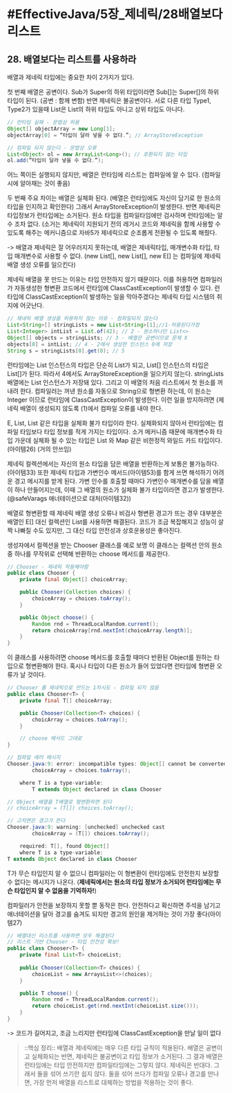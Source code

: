 # #EffectiveJava/5장_제네릭/28배열보다리스트

## 28. 배열보다는 리스트를 사용하라

배열과 제네릭 타입에는 중요한 차이 2가지가 있다.

첫 번째 배열은 공변이다. Sub가 Super의 하위 타입이라면 Sub[]는 Super[]의 하위 타입이 된다. (공변 : 함께 변함)
반면 제네릭은 불공변이다. 서로 다른 타입 Type1, Type2가 있을때 List<Type1>은 List<Type2>의 하위 타입도 아니고 상위 타입도 아니다.

```java
// 런타임 실패 - 문법상 허용
Object[] objectArray = new Long[1];
objectArray[0] = “타입이 달라 넣을 수 없다.”; // ArrayStoreException

// 컴파일 되지 않는다 - 문법상 오류
List<Object> ol = new ArrayList<Long>(); // 호환되지 않는 타입
ol.add(“타입이 달라 넣을 수 없다.”);
```

어느 쪽이든 실행되지 않지만, 배열은 런타임에 리스트는 컴파일에 알 수 있다. (컴파일 시에 알아채는 것이 좋음)


두 번째 주요 차이는 배열은 실체화 된다. (배열은 런타임에도 자신이 담기로 한 원소의 타입을 인지하고 확인한다) 그래서 ArrayStoreException이 발생한다. 반면 제네릭은 타입정보가 런타입에는 소거된다. 원소 타입을 컴파일타임에만 검사하며 런타임에는 알 수 조차 없다. (소거는 제네릭이 지원되기 전의 레거시 코드와 제네릭을 함께 사용할 수 있도록 해주는 메커니즘으로 자바5가 제네릭으로 순조롭게 전환될 수 있도록 해줬다.

-> 배열과 제네릭은 잘 어우러지지 못하는데, 배열은 제네릭타입, 매개변수화 타입, 타입 매개변수로 사용할 수 없다. (new List<E>[], new List<String>[], new E[] 는 컴파일에 제네릭 배열 생성 오류를 일으킨다)


제네릭 배열을 못 만드는 이유는 타입 안전하지 않기 때문이다. 이를 허용하면 컴파일러가 자동생성한 형변환 코드에서 런타임에 ClassCastException이 발생할 수 있다. 런타입에 ClassCastException이 발생하는 일을 막아주겠다는 제네릭 타입 시스템의 취지에 어긋난다.

```java
// 제네릭 배열 생성을 허용하지 않는 이유 - 컴파일되지 않는다
List<String>[] stringLists = new List<String>[1];//1-허용된다가정
List<Integer> intList = List.of(42); // 2 - 원소하나인 List<>
Object[] objects = stringLists; // 3 - 배열은 공변이므로 문제 X
objects[0] = intList; // 4 - 2에서 생성한 인스턴스 0에 저장
String s = stringLists[0].get(0); // 5
```

런타임에는 List<Integer> 인스턴스의 타입은 단순히 List가 되고, List<Integer>[] 인스턴스의 타입은 List[]가 된다. 따라서 4에서도 ArrayStoreException을 일으키지 않는다. stringLists 배열에는 List<Integer> 인스턴스가 저장돼 있다. 그리고 이 배열의 처음 리스트에서 첫 원소를 꺼내려 한다. 컴파일러는 꺼낸 원소를 자동으로 String으로 형변환 하는데, 이 원소는 Integer 이므로 런타임에 ClassCastException이 발생한다. 이런 일을 방지하려면 (제네릭 배열이 생성되지 않도록 (1)에서 컴파일 오류를 내야 한다.

E, List<E>, List<String> 같은 타입을 실체화 불가 타입이라 한다. 실체화되지 않아서 런타임에는 컴파일 타임보다 타입 정보를 적게 가지는 타입이다. 소거 메커니즘 때문에 매개변수화 타입 가운데 실체화 될 수 있는 타입은 List<?> 와 Map<?,?> 같은 비한정적 와일드 카드 타입이다.(아이템26) (거의 안쓰임)

제네릭 컬렉션에서는 자신의 원소 타입을 담은 배열을 반환하는게 보통은 불가능하다.(아이템33) 또한 제네릭 타입과 가변인수 메서드(아이템53)를 함게 쓰면 해석하기 어려운 경고 메시지를 받게 된다. 가변 인수를 호출할 때마다 가변인수 매개변수를 담을 배열이 하나 만들어지는데, 이때 그 배열의 원소가 실체화 불가 타입이라면 경고가 발생한다. (@safeVarags 애너테이션으로 대처(아이템32))


배열로 형변환할 때 제네릭 배열 생성 오류나 비검사 형변환 경고가 뜨는 경우 대부분은 배열인 E[] 대신 컬렉션인 List<E>를 사용하면 해결된다. 코드가 조금 복잡해지고 성능이 살짝 나빠질 수도 있지만, 그 대신 타입 안전성과 상호운용성은 좋아진다.

생성자에서 컬렉션을 받는 Chooser 클래스를 예로 보명 이 클래스는 컬렉션 안의 원소중 하나를 무작위로 선택해 반환하는 choose 메서드를 제공한다. 

```java
// Chooser - 제네릭 적용해야함
public class Chooser {
	private final Object[] choiceArray;

	public Chooser(Collection choices) {
		choiceArray = choices.toArray();
	}

	public Object choose() {
		Random rnd = ThreadLocalRandom.current();
		return choiceArray[rnd.nextInt(choiceArray.length)];
	}
}
```

이 클래스를 사용하려면 choose 메서드를 호출할 때마다 반환된 Object를 원하는 타입으로 형변환해야 한다. 혹시나 타입이 다른 원소가 들어 있었다면 런타임에 형변환 오류가 날 것이다. 

```java
// Chooser 를 제네릭으로 만드는 1차시도 - 컴파일 되지 않음
public class Chooser<T> {
	private final T[] choiceArray;

	public Chooser(Collection<T> choices) {
		choicArray = choices.toArray();
	}

	// choose 메서드 그대로
}

// 컴파일 에러 메시지
Chooser.java:9: error: incompatible types: Object[] cannot be converted to T[]
		choiceArray = choices.toArray();

	where T is a type-variable:
		T extends Object declared in class Chooser

// Object 배열을 T배열로 형변환하면 된다
// choiceArray = (T[]) choices.toArray();

// 고치면은 경고가 뜬다
Chooser.java:9: warning: [unchecked] unchecked cast
		choiceArray = (T[]) choices.toArray();

	required: T[], found Object[]
	where T is a type-variable:
T extends Object declared in class Chooser
```

T가 무슨 타입인지 알 수 없으니 컴파일러는 이 형변환이 런타임에도 안전한지 보장할 수 없다는 메시지가 나온다. (**제네릭에서는 원소의 타입 정보가 소거되어 런타임에는 무슨 타입인지 알 수 없음을 기억하자!**)

컴파일러가 안전을 보장하지 못할 뿐 동작은 한다. 안전하다고 확신하면 주석을 남기고 애너테이션을 달아 경고를 숨겨도 되지만 경고의 원인을 제거하는 것이 가장 좋다(아이템27)

```java
// 배열대신 리스트를 사용하면 모두 해결된다
// 리스트 기반 Chooser - 타입 안전성 확보!
public class Chooser<T> {
	private final List<T> choiceList;
	
	public Chooser(Collection<T> choices) {
		choiceList = new ArraysList<>(choices);
	}

	public T choose() {
		Random rnd = ThreadLocalRandom.current();
		return choiceList.get(rnd.nextInt(choiceList.size()));
	}
}
```
-> 코드가 길어지고, 조금 느리지만 런타임에 ClassCastException을 만날 일이 없다

> ::핵심 정리:: 
> 배열과 제네릭에는 매우 다른 타입 규칙이 적용된다. 배열은 공변이고 실체화되는 반면, 제네릭은 불공변이고 타입 정보가 소거된다. 그 결과 배열은 런타임에는 타입 안전하지만 컴파일타임에는 그렇지 않다. 제네릭은 반대다. 그래서 둘을 섞어 쓰기란 쉽지 않다. 둘을 섞어 쓰다가 컴파일 오류나 경고를 만나면, 가장 먼저 배열을 리스트로 대체하는 방법을 적용하는 것이 좋다.

